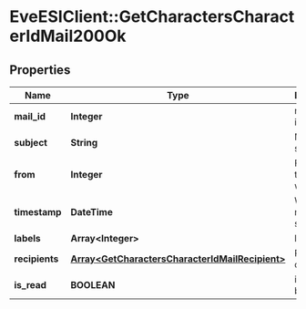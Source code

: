 # EveESIClient::GetCharactersCharacterIdMail200Ok

## Properties
Name | Type | Description | Notes
------------ | ------------- | ------------- | -------------
**mail_id** | **Integer** | mail_id integer | [optional] 
**subject** | **String** | Mail subject | [optional] 
**from** | **Integer** | From whom the mail was sent | [optional] 
**timestamp** | **DateTime** | When the mail was sent | [optional] 
**labels** | **Array&lt;Integer&gt;** | labels array | [optional] 
**recipients** | [**Array&lt;GetCharactersCharacterIdMailRecipient&gt;**](GetCharactersCharacterIdMailRecipient.md) | Recipients of the mail | [optional] 
**is_read** | **BOOLEAN** | is_read boolean | [optional] 



